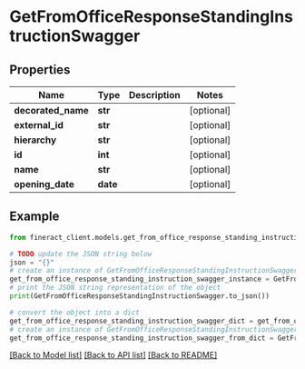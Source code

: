 # GetFromOfficeResponseStandingInstructionSwagger


## Properties

Name | Type | Description | Notes
------------ | ------------- | ------------- | -------------
**decorated_name** | **str** |  | [optional] 
**external_id** | **str** |  | [optional] 
**hierarchy** | **str** |  | [optional] 
**id** | **int** |  | [optional] 
**name** | **str** |  | [optional] 
**opening_date** | **date** |  | [optional] 

## Example

```python
from fineract_client.models.get_from_office_response_standing_instruction_swagger import GetFromOfficeResponseStandingInstructionSwagger

# TODO update the JSON string below
json = "{}"
# create an instance of GetFromOfficeResponseStandingInstructionSwagger from a JSON string
get_from_office_response_standing_instruction_swagger_instance = GetFromOfficeResponseStandingInstructionSwagger.from_json(json)
# print the JSON string representation of the object
print(GetFromOfficeResponseStandingInstructionSwagger.to_json())

# convert the object into a dict
get_from_office_response_standing_instruction_swagger_dict = get_from_office_response_standing_instruction_swagger_instance.to_dict()
# create an instance of GetFromOfficeResponseStandingInstructionSwagger from a dict
get_from_office_response_standing_instruction_swagger_from_dict = GetFromOfficeResponseStandingInstructionSwagger.from_dict(get_from_office_response_standing_instruction_swagger_dict)
```
[[Back to Model list]](../README.md#documentation-for-models) [[Back to API list]](../README.md#documentation-for-api-endpoints) [[Back to README]](../README.md)


